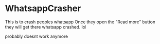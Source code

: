 # WhatsappCrasher
This is to crash peoples whatsapp
Once they open the "Read more" button they will get there whatsapp crashed.
lol


probably doesnt work anymore
